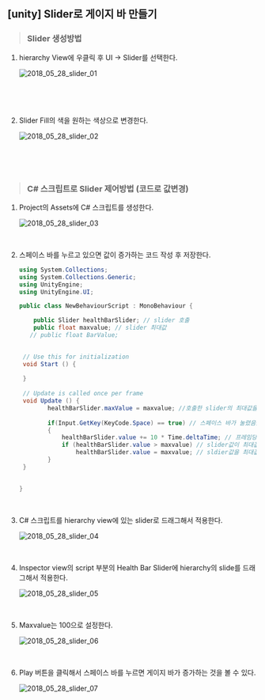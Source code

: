## [unity] Slider로 게이지 바 만들기



> ### Slider 생성방법

1. hierarchy View에 우클릭 후 UI -> Slider를 선택한다.

   ![2018_05_28_slider_01](/assets/img/2018_05_28_slider_01.png)

   ​

   ​

2. Slider Fill의 색을 원하는 색상으로 변경한다.

   ![2018_05_28_slider_02](/assets/img/2018_05_28_slider_02.png)

   ​

   ​


> ### C# 스크립트로 Slider 제어방법 (코드로 값변경)

1. Project의 Assets에 C# 스크립트를 생성한다.

   ![2018_05_28_slider_03](/assets/img/2018_05_28_slider_03.png)

   ​

2. 스페이스 바를 누르고 있으면 값이 증가하는 코드 작성 후 저장한다.

   ~~~c#
   using System.Collections;
   using System.Collections.Generic;
   using UnityEngine;
   using UnityEngine.UI;

   public class NewBehaviourScript : MonoBehaviour {

       public Slider healthBarSlider; // slider 호출
       public float maxvalue; // slider 최대값
      // public float BarValue;
         

   	// Use this for initialization
   	void Start () {
   		
   	}
   	
   	// Update is called once per frame
   	void Update () {
           healthBarSlider.maxValue = maxvalue; //호출한 slider의 최대값을 내가 만든 maxvalue 값으로 설정
         
           if(Input.GetKey(KeyCode.Space) == true) // 스페이스 바가 눌렸음을 인지하면
           {
               healthBarSlider.value += 10 * Time.deltaTime; // 프레임당 10씩 증가한다
               if (healthBarSlider.value > maxvalue) // slider값이 최대값을 초과하면
                   healthBarSlider.value = maxvalue; // sldier값을 최대값과 같게한다.
           }
   	}

       
   }

   ~~~
   ​

3. C# 스크립트를 hierarchy view에 있는 slider로 드래그해서 적용한다.

   ![2018_05_28_slider_04](/assets/img/2018_05_28_slider_04.png)

   ​

4. Inspector view의  script 부분의 Health Bar Slider에 hierarchy의 slide를 드래그해서 적용한다.

   ![2018_05_28_slider_05](/assets/img/2018_05_28_slider_05.png)

   ​

5. Maxvalue는 100으로 설정한다.

   ![2018_05_28_slider_06](/assets/img/2018_05_28_slider_06.png) 

   ​

6. Play 버튼을 클릭해서 스페이스 바를 누르면 게이지 바가 증가하는 것을 볼 수 있다.

   ![2018_05_28_slider_07](/assets/img/2018_05_28_slider_07.png)

   ​